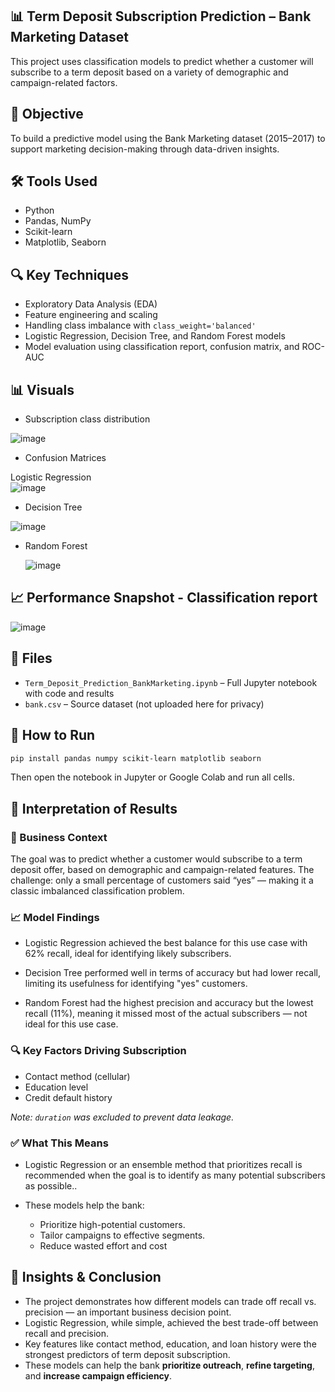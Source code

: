 ## 📊 Term Deposit Subscription Prediction – Bank Marketing Dataset

This project uses classification models to predict whether a customer will subscribe to a term deposit based on a variety of demographic and campaign-related factors.

## 🧠 Objective
To build a predictive model using the Bank Marketing dataset (2015–2017) to support marketing decision-making through data-driven insights.

## 🛠️ Tools Used
- Python
- Pandas, NumPy
- Scikit-learn
- Matplotlib, Seaborn

## 🔍 Key Techniques
- Exploratory Data Analysis (EDA)
- Feature engineering and scaling
- Handling class imbalance with `class_weight='balanced'`
- Logistic Regression, Decision Tree, and Random Forest models
- Model evaluation using classification report, confusion matrix, and ROC-AUC

## 📊 Visuals
- Subscription class distribution 

![image](https://github.com/user-attachments/assets/adc3b95b-4f6a-4f02-a5c3-6ee81b54657d)
 
- Confusion Matrices

Logistic Regression  
![image](https://github.com/user-attachments/assets/87d9b121-0116-4132-8e8a-69a4972d9cf5)


- Decision Tree

  
![image](https://github.com/user-attachments/assets/655caf7e-bdca-4ab7-9624-9e50158ee382)


- Random Forest

  ![image](https://github.com/user-attachments/assets/80be9641-7e18-4bd2-9721-60733024a336)


## 📈 Performance Snapshot - Classification report


  ![image](https://github.com/user-attachments/assets/c973ca00-d13d-4ca3-9837-dfe32fa10379)


## 📁 Files
- `Term_Deposit_Prediction_BankMarketing.ipynb` – Full Jupyter notebook with code and results
- `bank.csv` – Source dataset (not uploaded here for privacy)

## 🚀 How to Run
```bash
pip install pandas numpy scikit-learn matplotlib seaborn
```
Then open the notebook in Jupyter or Google Colab and run all cells.

## 🧠 Interpretation of Results

### 🎯 Business Context
The goal was to predict whether a customer would subscribe to a term deposit offer, based on demographic and campaign-related features. The challenge: only a small percentage of customers said “yes” — making it a classic imbalanced classification problem.

### 📈 Model Findings
- Logistic Regression achieved the best balance for this use case with 62% recall, ideal for identifying likely subscribers.

- Decision Tree performed well in terms of accuracy but had lower recall, limiting its usefulness for identifying "yes" customers.

- Random Forest had the highest precision and accuracy but the lowest recall (11%), meaning it missed most of the actual subscribers — not ideal for this use case.

### 🔍 Key Factors Driving Subscription
- Contact method (cellular)
- Education level
- Credit default history
  
 _Note: `duration` was excluded to prevent data leakage._

### ✅ What This Means
- Logistic Regression or an ensemble method that prioritizes recall is recommended when the goal is to identify as many potential subscribers as possible..

- These models help the bank:
  - Prioritize high-potential customers.
  - Tailor campaigns to effective segments.
  - Reduce wasted effort and cost
 
 ## 📌 Insights & Conclusion

- The project demonstrates how different models can trade off recall vs. precision — an important business decision point.
- Logistic Regression, while simple, achieved the best trade-off between recall and precision.
- Key features like contact method, education, and loan history were the strongest predictors of term deposit subscription.
- These models can help the bank **prioritize outreach**, **refine targeting**, and **increase campaign efficiency**.
